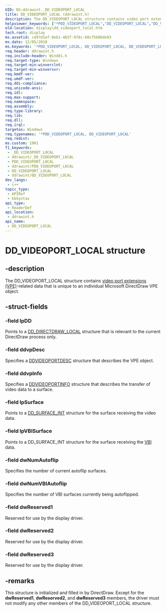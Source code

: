 ```yaml
---
UID: NS:ddrawint._DD_VIDEOPORT_LOCAL
title: DD_VIDEOPORT_LOCAL (ddrawint.h)
description: The DD_VIDEOPORT_LOCAL structure contains video port extensions (VPE)-related data that is unique to an individual Microsoft DirectDraw VPE object.
helpviewer_keywords: ["*PDD_VIDEOPORT_LOCAL","DD_VIDEOPORT_LOCAL","DD_VIDEOPORT_LOCAL structure [Display Devices]","ddrawint/DD_VIDEOPORT_LOCAL","ddstrcts_ca5d2367-9338-4b1e-ad85-5c7a9e528e3e.xml","display.dd_videoport_local"]
old-location: display\dd_videoport_local.htm
tech.root: display
ms.assetid: c497d1ef-0eb1-465f-978c-60cf5606de93
ms.date: 12/05/2018
ms.keywords: '*PDD_VIDEOPORT_LOCAL, DD_VIDEOPORT_LOCAL, DD_VIDEOPORT_LOCAL structure [Display Devices], ddrawint/DD_VIDEOPORT_LOCAL, ddstrcts_ca5d2367-9338-4b1e-ad85-5c7a9e528e3e.xml, display.dd_videoport_local'
req.header: ddrawint.h
req.include-header: Winddi.h
req.target-type: Windows
req.target-min-winverclnt: 
req.target-min-winversvr: 
req.kmdf-ver: 
req.umdf-ver: 
req.ddi-compliance: 
req.unicode-ansi: 
req.idl: 
req.max-support: 
req.namespace: 
req.assembly: 
req.type-library: 
req.lib: 
req.dll: 
req.irql: 
targetos: Windows
req.typenames: '*PDD_VIDEOPORT_LOCAL, DD_VIDEOPORT_LOCAL'
req.redist: 
ms.custom: 19H1
f1_keywords:
 - _DD_VIDEOPORT_LOCAL
 - ddrawint/_DD_VIDEOPORT_LOCAL
 - PDD_VIDEOPORT_LOCAL
 - ddrawint/PDD_VIDEOPORT_LOCAL
 - DD_VIDEOPORT_LOCAL
 - ddrawint/DD_VIDEOPORT_LOCAL
dev_langs:
 - c++
topic_type:
 - APIRef
 - kbSyntax
api_type:
 - HeaderDef
api_location:
 - ddrawint.h
api_name:
 - DD_VIDEOPORT_LOCAL
---
```


# DD_VIDEOPORT_LOCAL structure


## -description

The DD_VIDEOPORT_LOCAL structure contains <a href="https://docs.microsoft.com/windows-hardware/drivers/">video port extensions (VPE)</a>-related data that is unique to an individual Microsoft DirectDraw VPE object.

## -struct-fields

### -field lpDD

Points to a <a href="https://docs.microsoft.com/windows/desktop/api/ddrawint/ns-ddrawint-dd_directdraw_local">DD_DIRECTDRAW_LOCAL</a> structure that is relevant to the current DirectDraw process only.

### -field ddvpDesc

Specifies a <a href="https://docs.microsoft.com/windows/desktop/api/dvp/ns-dvp-ddvideoportdesc">DDVIDEOPORTDESC</a> structure that describes the VPE object.

### -field ddvpInfo

Specifies a <a href="https://docs.microsoft.com/windows/desktop/api/dvp/ns-dvp-ddvideoportinfo">DDVIDEOPORTINFO</a> structure that describes the transfer of video data to a surface.

### -field lpSurface

Points to a <a href="https://docs.microsoft.com/windows/desktop/api/ddrawint/ns-ddrawint-dd_surface_int">DD_SURFACE_INT</a> structure for the surface receiving the video data.

### -field lpVBISurface

Points to a DD_SURFACE_INT structure for the surface receiving the <a href="https://docs.microsoft.com/windows-hardware/drivers/">VBI</a> data.

### -field dwNumAutoflip

Specifies the number of current autoflip surfaces.

### -field dwNumVBIAutoflip

Specifies the number of VBI surfaces currently being autoflipped.

### -field dwReserved1

Reserved for use by the display driver.

### -field dwReserved2

Reserved for use by the display driver.

### -field dwReserved3

Reserved for use by the display driver.

## -remarks

This structure is initialized and filled in by DirectDraw. Except for the <b>dwReserved1</b>, <b>dwReserved2</b>, and <b>dwReserved3</b> members, the driver must not modify any other members of the DD_VIDEOPORT_LOCAL structure.

